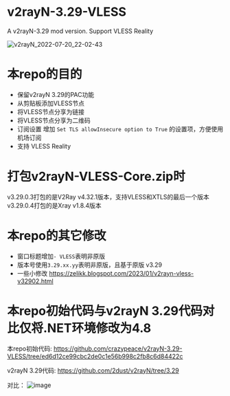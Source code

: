 # v2rayN-3.29-VLESS
A v2rayN-3.29 mod version. Support VLESS Reality

![v2rayN_2022-07-20_22-02-43](https://user-images.githubusercontent.com/665889/180002616-c2c6da3c-78b0-4f46-8fa9-34021590646f.png)

# 本repo的目的
- 保留v2rayN 3.29的PAC功能
- 从剪贴板添加VLESS节点
- 将VLESS节点分享为链接
- 将VLESS节点分享为二维码
- 订阅设置 增加 `Set TLS allowInsecure option to True` 的设置项，方便使用机场订阅
- 支持 VLESS Reality

# 打包v2rayN-VLESS-Core.zip时
v3.29.0.3打包的是V2Ray v4.32.1版本，支持VLESS和XTLS的最后一个版本
v3.29.0.4打包的是Xray v1.8.4版本

# 本repo的其它修改
- 窗口标题增加`- VLESS`表明非原版
- 版本号使用`3.29.xx.yy`表明非原版，且基于原版 v3.29
- 一些小修改 https://zelikk.blogspot.com/2023/01/v2rayn-vless-v32902.html

# 本repo初始代码与v2rayN 3.29代码对比仅将.NET环境修改为4.8
本repo初始代码: https://github.com/crazypeace/v2rayN-3.29-VLESS/tree/ed6d12ce99cbc2de0c1e56b998c2fb8c6d84422c

v2rayN 3.29代码: https://github.com/2dust/v2rayN/tree/3.29

对比：
![image](https://user-images.githubusercontent.com/665889/180008441-5c08d9e5-4d08-4db9-aca5-5942ef1c6547.png)

